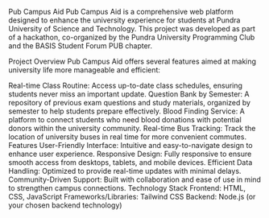 Pub Campus Aid
Pub Campus Aid is a comprehensive web platform designed to enhance the university experience for students at Pundra University of Science and Technology. This project was developed as part of a hackathon, co-organized by the Pundra University Programming Club and the BASIS Student Forum PUB chapter.

Project Overview
Pub Campus Aid offers several features aimed at making university life more manageable and efficient:

Real-time Class Routine: Access up-to-date class schedules, ensuring students never miss an important update.
Question Bank by Semester: A repository of previous exam questions and study materials, organized by semester to help students prepare effectively.
Blood Finding Service: A platform to connect students who need blood donations with potential donors within the university community.
Real-time Bus Tracking: Track the location of university buses in real time for more convenient commutes.
Features
User-Friendly Interface: Intuitive and easy-to-navigate design to enhance user experience.
Responsive Design: Fully responsive to ensure smooth access from desktops, tablets, and mobile devices.
Efficient Data Handling: Optimized to provide real-time updates with minimal delays.
Community-Driven Support: Built with collaboration and ease of use in mind to strengthen campus connections.
Technology Stack
Frontend: HTML, CSS, JavaScript
Frameworks/Libraries: Tailwind CSS
Backend: Node.js (or your chosen backend technology)
